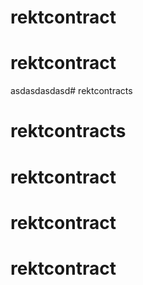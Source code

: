 # rektcontract
# rektcontract
asdasdasdasd# rektcontracts
# rektcontracts
# rektcontract
# rektcontract
# rektcontract
